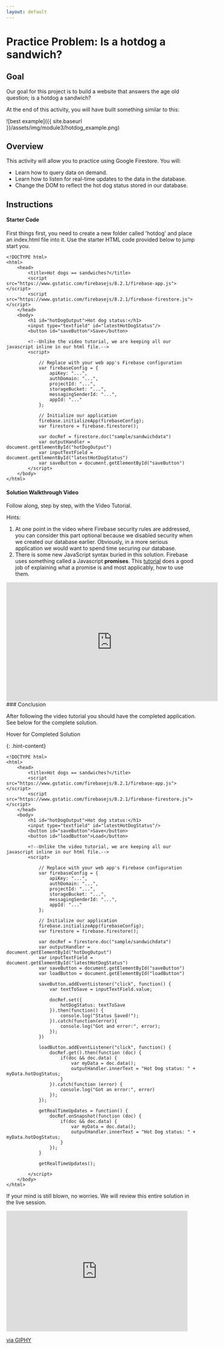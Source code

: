 ```yaml
---
layout: default
---
```



# Practice Problem: Is a hotdog a sandwich?

## Goal

Our goal for this project is to build a website that answers the age old question; is a hotdog a sandwich?

At the end of this activity, you will have built something similar to this:

![best example]({{ site.baseurl }}/assets/img/module3/hotdog_example.png)

## Overview

This activity will allow you to practice using Google Firestore.  You will:
- Learn how to query data on demand.
- Learn how to listen for real-time updates to the data in the database.
- Change the DOM to reflect the hot dog status stored in our database.

## Instructions

#### Starter Code
First things first, you need to create a new folder called 'hotdog' and place an index.html file into it.  Use the starter HTML code provided below to jump start you.

```
<!DOCTYPE html>
<html>
    <head>
        <title>Hot dogs == sandwiches?</title>
        <script src="https://www.gstatic.com/firebasejs/8.2.1/firebase-app.js"></script>
        <script src="https://www.gstatic.com/firebasejs/8.2.1/firebase-firestore.js"></script>
    </head>
    <body>
        <h1 id="hotDogOutput">Hot dog status:</h1>
        <input type="textfield" id="latestHotDogStatus"/>
        <button id="saveButton">Save</button>

        <!--Unlike the video tutorial, we are keeping all our javascript inline in our html file.-->
        <script>

            // Replace with your web app's Firebase configuration
            var firebaseConfig = {
                apiKey: "...",
                authDomain: "...",
                projectId: "...",
                storageBucket: "...",
                messagingSenderId: "...",
                appId: "..."
            };

            // Initialize our application
            firebase.initializeApp(firebaseConfig);
            var firestore = firebase.firestore();

            var docRef = firestore.doc("sample/sandwichdata")
            var outputHandler = document.getElementById("hotDogOutput")
            var inputTextField = document.getElementById("latestHotDogStatus")
            var saveButton = document.getElementById("saveButton")
        </script>
    </body>
</html>
```

#### Solution Walkthrough Video
Follow along, step by step, with the Video Tutorial.  

Hints:
1. At one point in the video where Firebase security rules are addressed, you can consider this part optional because we disabled security when we created our database earlier.  Obviously, in a more serious application we would want to spend time securing our database.
2. There is some new JavaScript syntax buried in this solution.  Firebase uses something called a Javascript __promises__.  This [tutorial](https://medium.com/@kevinyckim33/what-are-promises-in-javascript-f1a5fc5b34bf) does a good job of explaining what a promise is and most applicably, how to use them. 

<iframe width="560" height="315" src="https://www.youtube.com/embed/2Vf1D-rUMwE" frameborder="0" allow="accelerometer; autoplay; clipboard-write; encrypted-media; gyroscope; picture-in-picture" allowfullscreen></iframe>

<br>
### Conclusion

After following the video tutorial you should have the completed application.  See below for the complete solution.

<div class="hint">Hover for Completed Solution</div>

{: .hint-content}

```
<!DOCTYPE html>
<html>
    <head>
        <title>Hot dogs == sandwiches?</title>
        <script src="https://www.gstatic.com/firebasejs/8.2.1/firebase-app.js"></script>
        <script src="https://www.gstatic.com/firebasejs/8.2.1/firebase-firestore.js"></script>
    </head>
    <body>
        <h1 id="hotDogOutput">Hot dog status:</h1>
        <input type="textfield" id="latestHotDogStatus"/>
        <button id="saveButton">Save</button>
        <button id="loadButton">Load</button>

        <!--Unlike the video tutorial, we are keeping all our javascript inline in our html file.-->
        <script>

            // Replace with your web app's Firebase configuration
            var firebaseConfig = {
                apiKey: "...",
                authDomain: "...",
                projectId: "...",
                storageBucket: "...",
                messagingSenderId: "...",
                appId: "..."
            };

            // Initialize our application
            firebase.initializeApp(firebaseConfig);
            var firestore = firebase.firestore();

            var docRef = firestore.doc("sample/sandwichdata")
            var outputHandler = document.getElementById("hotDogOutput")
            var inputTextField = document.getElementById("latestHotDogStatus")
            var saveButton = document.getElementById("saveButton")
            var loadButton = document.getElementById("loadButton")

            saveButton.addEventListener("click", function() {
                var textToSave = inputTextField.value;

                docRef.set({
                    hotDogStatus: textToSave
                }).then(function() {
                    console.log("Status Saved!");
                }).catch(function(error){
                    console.log("Got and error:", error);
                });
            })

            loadButton.addEventListener("click", function() {
                docRef.get().then(function (doc) {
                    if(doc && doc.data) {
                        var myData = doc.data();
                        outputHandler.innerText = "Hot Dog status: " + myData.hotDogStatus;
                    }
                }).catch(function (error) {
                    console.log("Got an error:", error)
                });
            });

            getRealTimeUpdates = function() {
                docRef.onSnapshot(function (doc) {
                    if(doc && doc.data) {
                        var myData = doc.data();
                        outputHandler.innerText = "Hot Dog status: " + myData.hotDogStatus;
                    }
                });
            }

            getRealTimeUpdates();
            
        </script>
    </body>
</html>
```

If your mind is still blown, no worries.  We will review this entire solution in the live session.
<iframe src="https://giphy.com/embed/xT0xeJpnrWC4XWblEk" width="480" height="320" frameBorder="0" class="giphy-embed" allowFullScreen></iframe><p><a href="https://giphy.com/gifs/whoa-hd-tim-and-eric-xT0xeJpnrWC4XWblEk">via GIPHY</a></p>